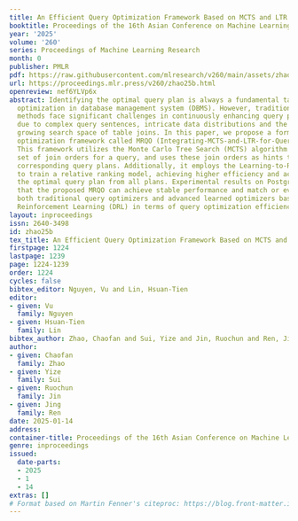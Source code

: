 ```yaml
---
title: An Efficient Query Optimization Framework Based on MCTS and LTR
booktitle: Proceedings of the 16th Asian Conference on Machine Learning
year: '2025'
volume: '260'
series: Proceedings of Machine Learning Research
month: 0
publisher: PMLR
pdf: https://raw.githubusercontent.com/mlresearch/v260/main/assets/zhao25b/zhao25b.pdf
url: https://proceedings.mlr.press/v260/zhao25b.html
openreview: nef6YLVp6x
abstract: Identifying the optimal query plan is always a fundamental task of query
  optimization in database management system (DBMS). However, traditional query optimization
  methods face significant challenges in continuously enhancing query performance
  due to complex query sentences, intricate data distributions and the exponentially
  growing search space of table joins. In this paper, we propose a formidable query
  optimization framework called MRQO (Integrating-MCTS-and-LTR-for-Query-Optimization).
  This framework utilizes the Monte Carlo Tree Search (MCTS) algorithm to find a comprehensive
  set of join orders for a query, and uses these join orders as hints to generate
  corresponding query plans. Additionally, it employs the Learning-to-Rank (LTR) approach
  to train a relative ranking model, achieving higher efficiency and accuracy in identifying
  the optimal query plan from all plans. Experimental results on PostgreSQL demonstrate
  that the proposed MRQO can achieve stable performance and match or even outperform
  both traditional query optimizers and advanced learned optimizers based on Deep
  Reinforcement Learning (DRL) in terms of query optimization efficiency.
layout: inproceedings
issn: 2640-3498
id: zhao25b
tex_title: An Efficient Query Optimization Framework Based on MCTS and LTR
firstpage: 1224
lastpage: 1239
page: 1224-1239
order: 1224
cycles: false
bibtex_editor: Nguyen, Vu and Lin, Hsuan-Tien
editor:
- given: Vu
  family: Nguyen
- given: Hsuan-Tien
  family: Lin
bibtex_author: Zhao, Chaofan and Sui, Yize and Jin, Ruochun and Ren, Jing
author:
- given: Chaofan
  family: Zhao
- given: Yize
  family: Sui
- given: Ruochun
  family: Jin
- given: Jing
  family: Ren
date: 2025-01-14
address:
container-title: Proceedings of the 16th Asian Conference on Machine Learning
genre: inproceedings
issued:
  date-parts:
  - 2025
  - 1
  - 14
extras: []
# Format based on Martin Fenner's citeproc: https://blog.front-matter.io/posts/citeproc-yaml-for-bibliographies/
---
```


